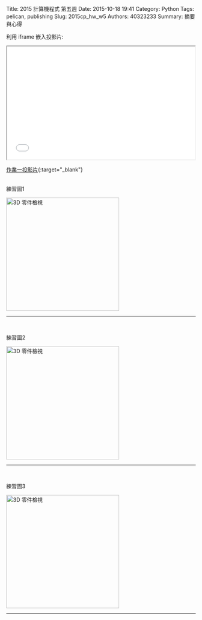 Title: 2015 計算機程式 第五週
Date: 2015-10-18 19:41
Category: Python
Tags: pelican, publishing
Slug: 2015cp_hw_w5
Authors: 40323233
Summary: 摘要與心得

利用 iframe 嵌入投影片:

<iframe src="simplest3.html" width="500" height="300"></iframe>

[作業一投影片](simplest3.html){:target="_blank"}
<br>
<br>
<p>練習圖1</p>
<img src="https://copy.com/PV1vnPneXA4Y" width="300" alt="3D 零件檢視"></img>
<br>
<hr>
<br>
<p>練習圖2</p>
<img src="https://copy.com/PMfaAppBobMu6w0N" width="300" alt="3D 零件檢視"></img>
<br>
<hr>
<br>
<p>練習圖3</p>
<img src="https://copy.com/neTmmFoSLGwWODWz" width="300" alt="3D 零件檢視"></img>
<br>
<hr>
<br>


